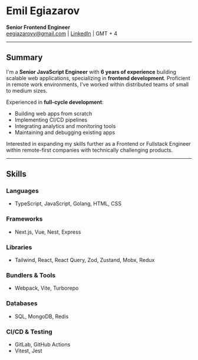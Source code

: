 # Emil Egiazarov
**Senior Frontend Engineer**  
eegiazarovv@gmail.com | [LinkedIn](https://www.linkedin.com/in/emil-egiazarov/) | GMT + 4  

---

## Summary
I'm a **Senior JavaScript Engineer** with **6 years of experience** building scalable web applications, specializing in **frontend development**. Proficient in remote work environments, I've worked within distributed teams of small to medium sizes. 

Experienced in **full-cycle development**: 
- Building web apps from scratch
- Implementing CI/CD pipelines
- Integrating analytics and monitoring tools
- Maintaining and debugging existing apps

Interested in expanding my skills further as a Frontend or Fullstack Engineer within remote-first companies with technically challenging products.

---

## Skills

### **Languages**
- TypeScript, JavaScript, Golang, HTML, CSS

### **Frameworks**
- Next.js, Vue, Nest, Express

### **Libraries**
- Tailwind, React, React Query, Zod, Zustand, Mobx, Redux

### **Bundlers & Tools**
- Webpack, Vite, Turborepo

### **Databases**
- SQL, MongoDB, Redis

### **CI/CD & Testing**
- GitLab, GitHub Actions
- Vitest, Jest
